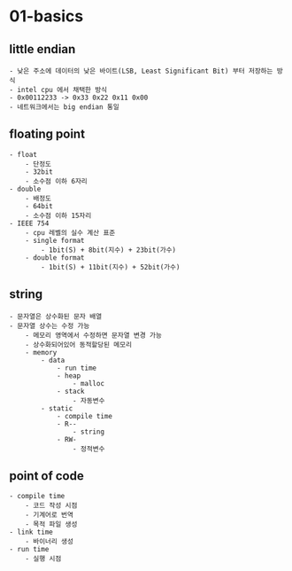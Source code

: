 # 01-basics

## little endian

    - 낮은 주소에 데이터의 낮은 바이트(LSB, Least Significant Bit) 부터 저장하는 방식
    - intel cpu 에서 채택한 방식
    - 0x00112233 -> 0x33 0x22 0x11 0x00
    - 네트워크에서는 big endian 통일

## floating point

    - float
        - 단정도
        - 32bit
        - 소수점 이하 6자리
    - double
        - 배정도
        - 64bit
        - 소수점 이하 15자리
    - IEEE 754
        - cpu 레벨의 실수 계산 표준
        - single format
            - 1bit(S) + 8bit(지수) + 23bit(가수)
        - double format
            - 1bit(S) + 11bit(지수) + 52bit(가수)

## string

    - 문자열은 상수화된 문자 배열
    - 문자열 상수는 수정 가능
        - 메모리 영역에서 수정하면 문자열 변경 가능
        - 상수화되어있어 동적할당된 메모리
        - memory
            - data
                - run time
                - heap
                    - malloc
                - stack
                    - 자동변수
            - static
                - compile time
                - R--
                    - string
                - RW-
                    - 정적변수

## point of code

    - compile time
        - 코드 작성 시점
        - 기계어로 번역
        - 목적 파일 생성
    - link time
        - 바이너리 생성
    - run time
        - 실행 시점
